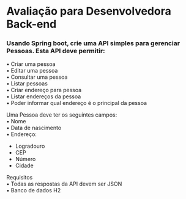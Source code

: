 # Avaliação para Desenvolvedora Back-end

### Usando Spring boot, crie uma API simples para gerenciar Pessoas. Esta API deve permitir:  
•	Criar uma pessoa  
•	Editar uma pessoa  
•	Consultar uma pessoa  
•	Listar pessoas  
•	Criar endereço para pessoa  
•	Listar endereços da pessoa  
•	Poder informar qual endereço é o principal da pessoa    

Uma Pessoa deve ter os seguintes campos:  
•	Nome  
•	Data de nascimento  
•	Endereço:  
* Logradouro  
* CEP  
* Número  
* Cidade  

Requisitos  
•	Todas as respostas da API devem ser JSON    
•	Banco de dados H2

